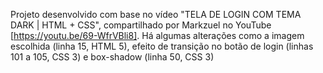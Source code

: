 Projeto desenvolvido com base no vídeo "TELA DE LOGIN COM TEMA DARK | HTML + CSS", compartilhado por Markzuel no YouTube [https://youtu.be/69-WfrVBli8].
Há algumas alterações como a imagem escolhida (linha 15, HTML 5), efeito de transição no botão de login (linhas 101 a 105, CSS 3) e box-shadow (linha 50, CSS 3)
